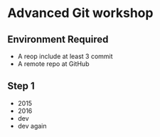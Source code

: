 # Advanced Git workshop

## Environment Required

- A reop include at least 3 commit
- A remote repo at GitHub

## Step 1
- 2015
- 2016
- dev
- dev again
